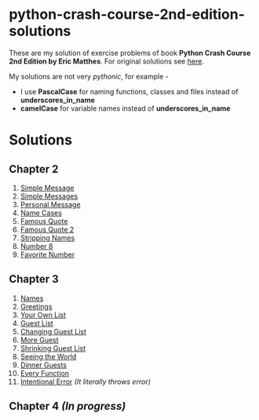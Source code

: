 # python-crash-course-2nd-edition-solutions
These are my solution of exercise problems of book **Python Crash Course 2nd Edition by Eric Matthes**. For original solutions see [here](https://ehmatthes.github.io/pcc_2e/solutions/solutions/).

My solutions are not very *pythonic*, for example -
* I use **PascalCase** for naming functions, classes and files instead of **underscores_in_name**
* **camelCase** for variable names instead of **underscores_in_name**

# Solutions
## Chapter 2
1. [Simple Message](https://github.com/ankitminz/python-crash-course-2nd-edition-solutions/blob/master/Ch2/Ch2Q1/simple_message.py)
2. [Simple Messages](https://github.com/ankitminz/python-crash-course-2nd-edition-solutions/blob/master/Ch2/Ch2Q2/simple_messages.py)
3. [Personal Message](https://github.com/ankitminz/python-crash-course-2nd-edition-solutions/blob/master/Ch2/Ch2Q3/personal_message.py)
4. [Name Cases](https://github.com/ankitminz/python-crash-course-2nd-edition-solutions/blob/master/Ch2/Ch2Q4/name_cases.py)
5. [Famous Quote](https://github.com/ankitminz/python-crash-course-2nd-edition-solutions/blob/master/Ch2/Ch2Q5/famous_quote.py)
6. [Famous Quote 2](https://github.com/ankitminz/python-crash-course-2nd-edition-solutions/blob/master/Ch2/Ch2Q6/famous_quote_2.py)
7. [Stripping Names](https://github.com/ankitminz/python-crash-course-2nd-edition-solutions/blob/master/Ch2/Ch2Q7/stripping_names.py)
8. [Number 8](https://github.com/ankitminz/python-crash-course-2nd-edition-solutions/blob/master/Ch2/Ch2Q8/number_eight.py)
9. [Favorite Number](https://github.com/ankitminz/python-crash-course-2nd-edition-solutions/blob/master/Ch2/Ch2Q9/favorite_number.py)

## Chapter 3
1. [Names](https://github.com/ankitminz/python-crash-course-2nd-edition-solutions/blob/master/Ch3/Ch3Q1/Ch3Q1/Ch3Q1.py)
2. [Greetings](https://github.com/ankitminz/python-crash-course-2nd-edition-solutions/blob/master/Ch3/Ch3Q2/Ch3Q2/Ch3Q2.py)
3. [Your Own List](https://github.com/ankitminz/python-crash-course-2nd-edition-solutions/blob/master/Ch3/Ch3Q3/YourOwnList.py)
4. [Guest List](https://github.com/ankitminz/python-crash-course-2nd-edition-solutions/blob/master/Ch3/Ch3Q4/GuestList.py)
5. [Changing Guest List](https://github.com/ankitminz/python-crash-course-2nd-edition-solutions/blob/master/Ch3/Ch3Q5/ChangingGuestList.py)
6. [More Guest](https://github.com/ankitminz/python-crash-course-2nd-edition-solutions/blob/master/Ch3/Ch3Q6/MoreGuests.py)
7. [Shrinking Guest List](https://github.com/ankitminz/python-crash-course-2nd-edition-solutions/blob/master/Ch3/Ch3Q7/ShrinkingGuestList.py)
8. [Seeing the World](https://github.com/ankitminz/python-crash-course-2nd-edition-solutions/blob/master/Ch3/Ch3Q8/SeeingTheWorld.py)
9. [Dinner Guests](https://github.com/ankitminz/python-crash-course-2nd-edition-solutions/blob/master/Ch3/Ch3Q9/DinnerGuests.py)
10. [Every Function](https://github.com/ankitminz/python-crash-course-2nd-edition-solutions/blob/master/Ch3/Ch3Q10/EveryFunction.py)
11. [Intentional Error](https://github.com/ankitminz/python-crash-course-2nd-edition-solutions/blob/master/Ch3/Ch3Q11/IntentionalError.py) *(It literally throws error)*

## Chapter 4 *(In progress)*
